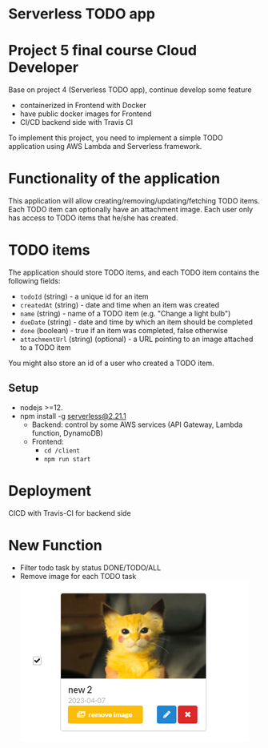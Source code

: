 # Serverless TODO app
# Project 5 final course Cloud Developer 

Base on project 4 (Serverless TODO app), continue develop some feature
- containerized in Frontend with Docker
- have public docker images for Frontend
- CI/CD backend side with Travis CI


To implement this project, you need to implement a simple TODO application using AWS Lambda and Serverless framework. 
# Functionality of the application

This application will allow creating/removing/updating/fetching TODO items. Each TODO item can optionally have an attachment image. Each user only has access to TODO items that he/she has created.

# TODO items

The application should store TODO items, and each TODO item contains the following fields:

* `todoId` (string) - a unique id for an item
* `createdAt` (string) - date and time when an item was created
* `name` (string) - name of a TODO item (e.g. "Change a light bulb")
* `dueDate` (string) - date and time by which an item should be completed
* `done` (boolean) - true if an item was completed, false otherwise
* `attachmentUrl` (string) (optional) - a URL pointing to an image attached to a TODO item

You might also store an id of a user who created a TODO item.

## Setup
* nodejs >=12.
* npm install -g serverless@2.21.1
  * Backend: control by some AWS services (API Gateway, Lambda function, DynamoDB)
  * Frontend: 
    * `cd /client`
    * `npm run start`

# Deployment 
  CICD with Travis-CI for backend side
  

# New Function 

  * Filter todo task by status DONE/TODO/ALL
  * Remove image for each TODO task 
  ![Alt text](images/remove_image.png?raw=true "Image 3")
